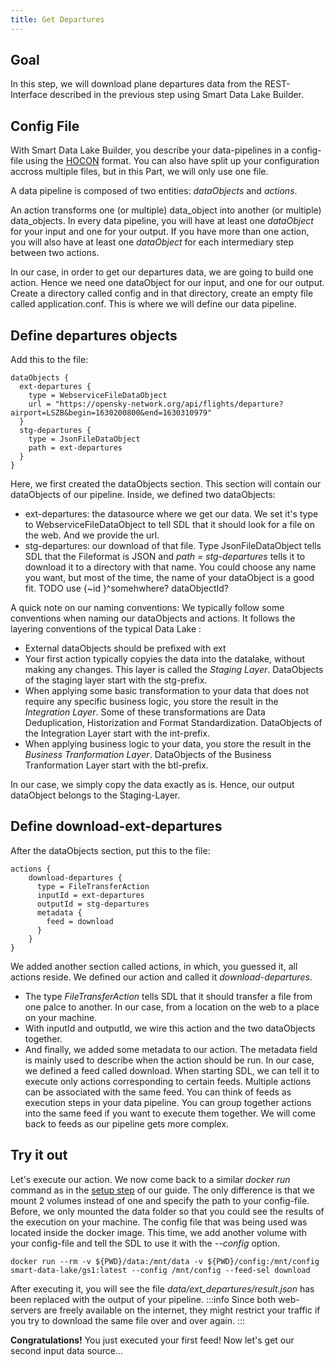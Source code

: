 ```yaml
---
title: Get Departures
---
```


## Goal

In this step, we will download plane departures data from the REST-Interface described in the previous step using Smart Data Lake Builder.

## Config File

With Smart Data Lake Builder, you describe your data-pipelines in a config-file using the [HOCON](https://github.com/lightbend/config/blob/master/HOCON.md) format.
You can also have split up your configuration accross multiple files, but in this Part, we will only use one file.

A data pipeline is composed of two entities: *dataObjects* and *actions*.

An action transforms one (or multiple) data_object into another (or multiple) data_objects.
In every data pipeline, you will have at least one *dataObject* for your input and one for your output.
If you have more than one action, you will also have at least one *dataObject* for each intermediary step between two actions.

In our case, in order to get our departures data, we are going to build one action. Hence we need one dataObject for our input, and one for our output.
Create a directory called config and in that directory, create an empty file called application.conf. This is where we will define our data pipeline.

## Define departures objects
Add this to the file:

    dataObjects {
      ext-departures {
        type = WebserviceFileDataObject
        url = "https://opensky-network.org/api/flights/departure?airport=LSZB&begin=1630200800&end=1630310979"
      }
      stg-departures {
        type = JsonFileDataObject
        path = ext-departures
      }
    }
Here, we first created the dataObjects section. This section will contain our dataObjects of our pipeline.
Inside, we defined two dataObjects:
- ext-departures: the datasource where we get our data. We set it's type to WebserviceFileDataObject to tell SDL that
it should look for a file on the web. And we provide the url.
- stg-departures: our download of that file. Type JsonFileDataObject tells SDL that the Fileformat is JSON and *path = stg-departures*
tells it to download it to a directory with that name. You could choose any name you want, but most of the time, the name of your dataObject is a good fit.
TODO use {~id }^somehwhere? dataObjectId?

A quick note on our naming conventions: We typically follow some conventions when naming our dataObjects and actions.
It follows the layering conventions of the typical Data Lake :
- External dataObjects should be prefixed with ext
- Your first action typically copyies the data into the datalake, without making any changes. This layer is called the *Staging Layer*.
DataObjects of the staging layer start with the stg-prefix.
- When applying some basic transformation to your data that does not require any specific business logic, you store the result in the *Integration Layer*. 
Some of these transformations are Data Deduplication, Historization and Format Standardization.
DataObjects of the Integration Layer start with the int-prefix.
- When applying business logic to your data, you store the result in the *Business Tranformation Layer*.
DataObjects of the Business Tranformation Layer start with the btl-prefix.

In our case, we simply copy the data exactly as is. Hence, our output dataObject belongs to the Staging-Layer.

## Define download-ext-departures
After the dataObjects section, put this to the file:

    actions {
        download-departures {
          type = FileTransferAction
          inputId = ext-departures
          outputId = stg-departures
          metadata {
            feed = download
          }
        }
    }

We added another section called actions, in which, you guessed it, all actions reside.
We defined our action and called it *download-departures*.
- The type *FileTransferAction* tells SDL that it should transfer a file from one palce to another.
In our case, from a location on the web to a place on your machine.
- With inputId and outputId, we wire this action and the two dataObjects together.
- And finally, we added some metadata to our action. The metadata field is mainly used to describe when the action should be run.
In our case, we defined a feed called download. When starting SDL, we can tell it to execute only actions corresponding to certain feeds.
Multiple actions can be associated with the same feed. You can think of feeds as execution steps in your data pipeline.
You can group together actions into the same feed if you want to execute them together. We will come back to feeds as our pipeline gets more complex.


## Try it out

Let's execute our action. We now come back to a similar *docker run* command as in the [setup step](getting-started/setup.md) of our guide.
The only difference is that we mount 2 volumes instead of one and specify the path to your config-file.
Before, we only mounted the data folder so that you could see the results of the execution on your machine.
The config file that was being used was located inside the docker image.
This time, we add another volume with your config-file and tell the SDL to use it with the *--config* option.

    docker run --rm -v ${PWD}/data:/mnt/data -v ${PWD}/config:/mnt/config smart-data-lake/gs1:latest --config /mnt/config --feed-sel download

After executing it, you will see the file *data/ext_departures/result.json* has been replaced with the output of your pipeline.
:::info
Since both web-servers are freely available on the internet, they might restrict your traffic if you try to download the same file over and over again.
:::

**Congratulations!** You just executed your first feed! Now let's get our second input data source...


